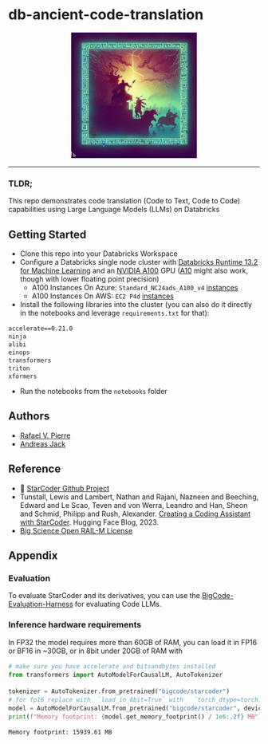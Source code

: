 # db-ancient-code-translation

<p align="center">
<img src="https://github.com/rafaelvp-db/db-ancient-code-translation/blob/main/img/ancient_code.jpeg?raw=true" style="width: 50%"/>
</p>

<hr/>

### TLDR;

This repo demonstrates code translation (Code to Text, Code to Code) capabilities using Large Language Models (LLMs) on Databricks

## Getting Started

* Clone this repo into your Databricks Workspace
* Configure a Databricks single node cluster with [Databricks Runtime 13.2 for Machine Learning](https://docs.databricks.com/release-notes/runtime/13.2ml.html) and an [NVIDIA A100](https://www.nvidia.com/en-us/data-center/a100/) GPU ([A10](https://www.nvidia.com/en-us/data-center/products/a10-gpu/) might also work, though with lower floating point precision)
    * A100 Instances On Azure: `Standard_NC24ads_A100_v4` [instances](https://learn.microsoft.com/en-us/azure/virtual-machines/nc-a100-v4-series)
    * A100 Instances On AWS: `EC2 P4d` [instances](https://aws.amazon.com/ec2/instance-types/p4/#:~:text=P4d%20instances%20are%20powered%20by,support%20400%20Gbps%20instance%20networking.)
* Install the following libraries into the cluster (you can also do it directly in the notebooks and leverage `requirements.txt` for that):

```
accelerate==0.21.0
ninja
alibi
einops
transformers
triton
xformers
```

* Run the notebooks from the `notebooks` folder

## Authors

* [Rafael V. Pierre](https://github.com/rafaelvp-db/)
* [Andreas Jack](https://github.com/AndreasJaeck)

## Reference

* 💫 [StarCoder Github Project](https://github.com/bigcode-project/starcoder)
* Tunstall, Lewis and Lambert, Nathan and Rajani, Nazneen and Beeching, Edward and Le Scao, Teven and von Werra, Leandro and Han, Sheon and Schmid, Philipp and Rush, Alexander. [Creating a Coding Assistant with StarCoder](https://huggingface.co/blog/starchat). Hugging Face Blog, 2023.
* [Big Science Open RAIL-M License](https://www.licenses.ai/blog/2022/8/26/bigscience-open-rail-m-license)

## Appendix

### Evaluation
To evaluate StarCoder and its derivatives, you can use the [BigCode-Evaluation-Harness](https://github.com/bigcode-project/bigcode-evaluation-harness) for evaluating Code LLMs.
### Inference hardware requirements

In FP32 the model requires more than 60GB of RAM, you can load it in FP16 or BF16 in ~30GB, or in 8bit under 20GB of RAM with

```python
# make sure you have accelerate and bitsandbytes installed
from transformers import AutoModelForCausalLM, AutoTokenizer

tokenizer = AutoTokenizer.from_pretrained("bigcode/starcoder")
# for fp16 replace with  `load_in_8bit=True` with   `torch_dtype=torch.float16`
model = AutoModelForCausalLM.from_pretrained("bigcode/starcoder", device_map="auto", load_in_8bit=True)
print(f"Memory footprint: {model.get_memory_footprint() / 1e6:.2f} MB")
```

```
Memory footprint: 15939.61 MB
```
